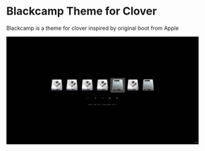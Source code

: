 # Blackcamp Theme for Clover

Blackcamp is a theme for clover inspired by original boot from Apple




![alt tag](https://raw.githubusercontent.com/solidusnake/blackcamp-theme/master/screenshot.png)
